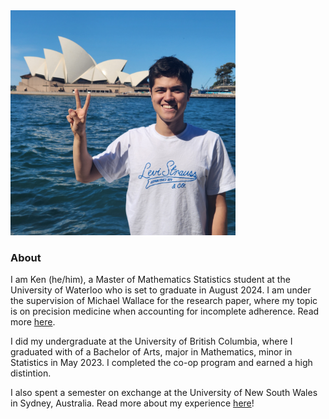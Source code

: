 <img src="KenOperaHouse.jpg" width="360" class="center">

### About

I am Ken (he/him), a Master of Mathematics Statistics student at the University of Waterloo who is set to graduate in August 2024. I am under the supervision of Michael Wallace for the research paper, where my topic is on precision medicine when accounting for incomplete adherence. Read more [here](https://uwaterloo.ca/math/profiles/ken-mawer).

I did my undergraduate at the University of British Columbia, where I graduated with of a Bachelor of Arts, major in Mathematics, minor in Statistics in May 2023. I completed the co-op program and earned a high distintion.

I also spent a semester on exchange at the University of New South Wales in Sydney, Australia. Read more about my experience [here](https://www.student.unsw.edu.au/canada-australia-my-exchange-journey-unsw)!

